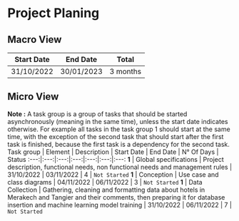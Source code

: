# Project Planing
## Macro View
Start Date | End Date | Total
:---:|:---:|:---:
31/10/2022 | 30/01/2023 | 3 months
## Micro View
**Note :** A task group is a group of tasks that should be started asynchronously (meaning in the same time), unless the start date indicates otherwise. 
For example all tasks in the task group 1 should start at the same time, with the exception of the second task that should start after the first task is finished, because the first task is a dependency for the second task.
Task group | Element | Description | Start Date | End Date | N° Of Days | Status
:---:|:---:|:---:|:---:|:---:|:---:|:---:
**1** | Global specifications | Project description, functional needs, non functional needs and management rules | 31/10/2022 | 03/11/2022 | 4 | `Not Started` 
**1** | Conception | Use case and class diagrams | 04/11/2022 | 06/11/2022 | 3 | `Not Started` 
**1** | Data Collection | Gathering, cleaning and formatting data about hotels in Merakech and Tangier and their comments, then preparing it for database insertion and machine learning model training | 31/10/2022 | 06/11/2022 | 7 | `Not Started`

